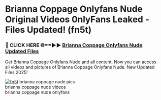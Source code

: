 # Brianna Coppage Onlyfans Nude Original Videos 0nlyFans Leaked - Files Updated! (fn5t)

<h3>🔴 CLICK HERE 🌐==►► <a href="https://tinyurl.com/yrmya6cz" rel="nofollow">Brianna Coppage Onlyfans Nude Updated Files</a></h3>

Get Brianna Coppage Onlyfans Nude and all content. Now you can access all videos and pictures of Brianna Coppage Onlyfans Nude. New Updated Files 2025!

[![fn5t](https://i.imgur.com/FMdXYCs.gif)](https://tinyurl.com/yrmya6cz)
brianna coppage nude pics<br>
brianna coppage nude videos<br>
brianna coppage nude onlyfans